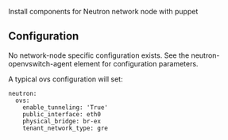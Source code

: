Install components for Neutron network node with puppet

Configuration
-------------

No network-node specific configuration exists. See the
neutron-openvswitch-agent element for configuration parameters.

A typical ovs configuration will set:

    neutron:
      ovs:
        enable_tunneling: 'True'
        public_interface: eth0
        physical_bridge: br-ex
        tenant_network_type: gre
